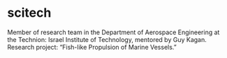 # scitech
Member of research team in the Department of Aerospace Engineering at the Technion: Israel Institute of Technology, mentored by Guy Kagan. Research project: “Fish-like Propulsion of Marine Vessels.”
